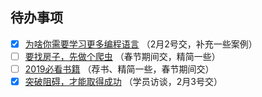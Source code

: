 ## 待办事项

- [x] [为啥你需要学习更多编程语言](https://blog.usejournal.com/why-you-need-to-learn-more-programming-languages-9160d609eac3) （2月2号交，补充一些案例）
- [ ] [要找房子，先做个爬虫](https://towardsdatascience.com/looking-for-a-house-build-a-web-scraper-to-help-you-5ab25badc83e) （春节期间交，精简一些）
- [ ] [2019必看书籍](https://medium.com/s/story/if-you-only-read-a-few-books-in-2019-read-these-4533f41fe1d4)  （荐书、精简一些，春节期间交）
- [X] [突破阻碍，才能取得成功](https://blog.udacity.com/2017/04/overcoming-obstacles-career-change.html) （学员访谈，2月3号交）
